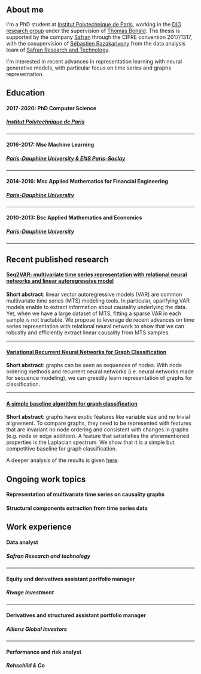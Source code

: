 ## About me

I'm a PhD student at [Institut Polytechnique de Paris](https://www.ip-paris.fr/en/home-en/), working in the [DIG research group](https://dig.telecom-paris.fr/blog/) under the supervision of [Thomas Bonald](https://scholar.google.fr/citations?user=gw-JPVEAAAAJ&hl=en&oi=ao). The thesis is supported by the company [Safran](https://www.safran-group.com/) through the CIFRE convention 2017/1317, with the cosupervision of [Sébastien Razakarivony](https://scholar.google.fr/citations?user=tQ13zucAAAAJ&hl=en&oi=ao) from the data analysis team of [Safran Research and Technology](https://www.safran-group.com/media/20140204_new-safran-rt-center).  

I'm interested in recent advances in representation learning with neural generative models, with particular focus on time series and graphs representation. 

## Education

#### 2017-2020: PhD Computer Science
##### *[Institut Polytechnique de Paris](https://www.ip-paris.fr/en/home-en/)*

--- 

#### 2016-2017: Msc Machine Learning
##### *[Paris-Dauphine University & ENS Paris-Saclay](https://dauphine.psl.eu/formations/masters/mathematiques-et-applications/m2-mathematiques-apprentissage-sciences-humanites)*

--- 

#### 2014-2016: Msc Applied Mathematics for Financial Engineering
##### *[Paris-Dauphine University](https://dauphine.psl.eu/formations/masters/mathematiques-et-applications/m2-ingenierie-statistique-et-financiere)*

---

#### 2010-2013: Bsc Applied Mathematics and Economics
##### *[Paris-Dauphine University](https://dauphine.psl.eu/formations/licences/mathematiques)*

--- 

## Recent published research

#### [Seq2VAR: multivariate time series representation with relational neural networks and linear autoregressive model](https://link.springer.com/chapter/10.1007/978-3-030-39098-3_10)

**Short abstract**: linear vector autoregressive models (VAR) are common multivariate time series (MTS) modeling tools. In particular, sparifying VAR models enable to extract information about causality underlying the data. Yet, when we have a large dataset of MTS, fitting a sparse VAR in each sample is not tractable. We propose to leverage de recent advances on time series representation with relational neural network to show that we can robustly and efficiently extract linear causality from MTS samples. 

--- 

#### [Variational Recurrent Neural Networks for Graph Classification](https://rlgm.github.io/papers/9.pdf)

**Short abstract**: graphs can be seen as sequences of nodes. With node ordering methods and recurrent neural networks (i.e. neural networks made for sequence modeling), we can greedily learn representation of graphs for classification. 

--- 

#### [A simple baseline algorithm for graph classification](https://arxiv.org/abs/1810.09155)

**Short abstract**: graphs have exotic features like variable size and no trivial alignement. To compare graphs, they need to be represented with features that are invariant no node ordering and consistent with changes in graphs (e.g. node or edge addition). A feature that satistisfies the aforementioned properties is the Laplacian spectrum. We show that it is a simple but competitive baseline for graph classification.

A deeper analysis of the results is given [here](https://arxiv.org/pdf/1912.00735.pdf). 

## Ongoing work topics

#### Representation of multivariate time series on causality graphs

#### Structural components extraction from time series data


## Work experience

#### Data analyst
##### *Safran Research and technology*
---

#### Equity and derivatives assistant portfolio manager
##### *Rivage Investment*

---

#### Derivatives and structured assistant portfolio manager
##### *Allianz Global Investors*

---

#### Performance and risk analyst
##### *Rohschild & Co*
